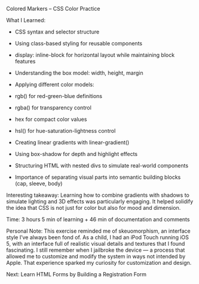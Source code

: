 Colored Markers – CSS Color Practice

What I Learned:
- CSS syntax and selector structure
- Using class-based styling for reusable components
- display: inline-block for horizontal layout while maintaining block features
- Understanding the box model: width, height, margin

- Applying different color models:
- rgb() for red-green-blue definitions
- rgba() for transparency control
- hex for compact color values
- hsl() for hue-saturation-lightness control

- Creating linear gradients with linear-gradient()
- Using box-shadow for depth and highlight effects
- Structuring HTML with nested divs to simulate real-world components
- Importance of separating visual parts into semantic building blocks (cap, sleeve, body)

Interesting takeaway:
Learning how to combine gradients with shadows to simulate lighting and 3D effects was particularly engaging. It helped solidify the idea that CSS is not just for color but also for mood and dimension.

Time:
3 hours 5 min of learning + 46 min of documentation and comments

Personal Note:
This exercise reminded me of skeuomorphism, an interface style I’ve always been fond of. 
As a child, I had an iPod Touch running iOS 5, with an interface full of realistic visual details and textures that I found fascinating. 
I still remember when I jailbroke the device — a process that allowed me to customize and modify the system in ways not intended by Apple.
That experience sparked my curiosity for customization and design.

Next:
Learn HTML Forms by Building a Registration Form
